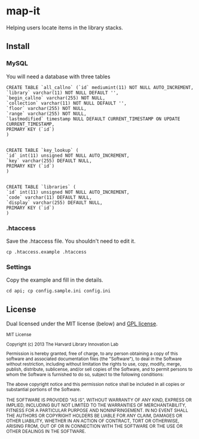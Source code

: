 map-it
======

Helping users locate items in the library stacks.

## Install

### MySQL

You will need a database with three tables

    CREATE TABLE `all_callno` (`id` mediumint(11) NOT NULL AUTO_INCREMENT,
    `library` varchar(11) NOT NULL DEFAULT '',
    `begin_callno` varchar(255) NOT NULL,
    `collection` varchar(11) NOT NULL DEFAULT '',
    `floor` varchar(255) NOT NULL,
    `range` varchar(255) NOT NULL,
    `lastmodified` timestamp NULL DEFAULT CURRENT_TIMESTAMP ON UPDATE CURRENT_TIMESTAMP,
    PRIMARY KEY (`id`)
    )
    

    CREATE TABLE `key_lookup` (
    `id` int(11) unsigned NOT NULL AUTO_INCREMENT,
    `key` varchar(255) DEFAULT NULL,
    PRIMARY KEY (`id`)
    )
    

    CREATE TABLE `libraries` (
    `id` int(11) unsigned NOT NULL AUTO_INCREMENT,
    `code` varchar(11) DEFAULT NULL,
    `display` varchar(255) DEFAULT NULL,
    PRIMARY KEY (`id`)
    )
    
### .htaccess

Save the .htaccess file.  You shouldn't need to edit it.

    cp .htaccess.example .htaccess
    
### Settings

Copy the example and fill in the details.

    cd api; cp config.sample.ini config.ini
    
## License

Dual licensed under the MIT license (below) and [GPL license](http://www.gnu.org/licenses/gpl-3.0.html).

<small>
MIT License

Copyright (c) 2013 The Harvard Library Innovation Lab

Permission is hereby granted, free of charge, to any person obtaining a copy of this software and associated documentation files (the "Software"), to deal in the Software without restriction, including without limitation the rights to use, copy, modify, merge, publish, distribute, sublicense, and/or sell copies of the Software, and to permit persons to whom the Software is furnished to do so, subject to the following conditions:

The above copyright notice and this permission notice shall be included in all copies or substantial portions of the Software.

THE SOFTWARE IS PROVIDED "AS IS", WITHOUT WARRANTY OF ANY KIND, EXPRESS OR IMPLIED, INCLUDING BUT NOT LIMITED TO THE WARRANTIES OF MERCHANTABILITY, FITNESS FOR A PARTICULAR PURPOSE AND NONINFRINGEMENT. IN NO EVENT SHALL THE AUTHORS OR COPYRIGHT HOLDERS BE LIABLE FOR ANY CLAIM, DAMAGES OR OTHER LIABILITY, WHETHER IN AN ACTION OF CONTRACT, TORT OR OTHERWISE, ARISING FROM, OUT OF OR IN CONNECTION WITH THE SOFTWARE OR THE USE OR OTHER DEALINGS IN THE SOFTWARE.
</small>

